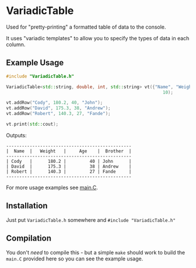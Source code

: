 # VariadicTable

Used for "pretty-printing" a formatted table of data to the console.

It uses "variadic templates" to allow you to specify the types of data in each column.

## Example Usage

```C++
#include "VariadicTable.h"

VariadicTable<std::string, double, int, std::string> vt({"Name", "Weight", "Age", "Brother"},
                                                            10);

vt.addRow("Cody", 180.2, 40, "John");
vt.addRow("David", 175.3, 38, "Andrew");
vt.addRow("Robert", 140.3, 27, "Fande");

vt.print(std::cout);
```

Outputs:

```
------------------------------------------------
|  Name  |   Weight   |     Age    |  Brother  |
------------------------------------------------
| Cody   |      180.2 |         40 | John      |
| David  |      175.3 |         38 | Andrew    |
| Robert |      140.3 |         27 | Fande     |
------------------------------------------------
```

For more usage examples see [main.C](https://github.com/friedmud/variadic_table/blob/master/src/main.C).

## Installation

Just put `VariadicTable.h` somewhere and `#include "VariadicTable.h"`

## Compilation

You don't _need_ to compile this - but a simple `make` should work to build the `main.C` provided here so you can see the example usage.
